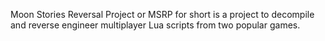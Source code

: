 Moon Stories Reversal Project or MSRP for short 
is a project to decompile and reverse engineer
multiplayer Lua scripts from two popular games. 
